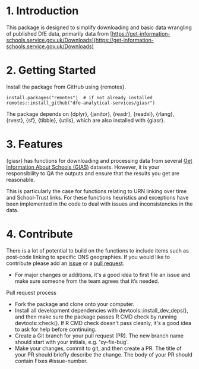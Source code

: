 # 1. Introduction 
This package is designed to simplify downloading and basic data wrangling of published DfE data, primarily data from [https://get-information-schools.service.gov.uk/Downloads](https://get-information-schools.service.gov.uk/Downloads)

# 2. Getting Started
Install the package from GitHub using {remotes}.

```
install.packages("remotes")  # if not already installed
remotes::install_github("dfe-analytical-services/giasr")
```

The package depends on {dplyr}, {janitor}, {readr}, {readxl}, {rlang}, {rvest}, {sf}, {tibble}, {utils}, which are also installed with {giasr}.

# 3. Features

{giasr} has functions for downloading and processing data from several [Get Information About Schools (GIAS)](https://get-information-schools.service.gov.uk/Downloads) datasets. However, it is your responsibility to QA the outputs and ensure that the results you get are reasonable. 

This is particularly the case for functions relating to URN linking over time and School-Trust links. For these functions heuristics and exceptions have been implemented in the code to deal with issues and inconsistencies in the data.

# 4. Contribute
There is a lot of potential to build on the functions to include items such as post-code linking to specific ONS geographies. If you would like to contribute please add an [issue]("https://github.com/dfe-analytical-services/giasr/issues") or a [pull request]("https://github.com/dfe-analytical-services/giasr/pulls").

* For major changes or additions, it's a good idea to first file an issue and make sure someone from the team agrees that it’s needed.

Pull request process
* Fork the package and clone onto your computer.
* Install all development dependencies with devtools::install_dev_deps(), and then make sure the package passes R CMD check by running devtools::check(). If R CMD check doesn't pass cleanly, it's a good idea to ask for help before continuing.
* Create a Git branch for your pull request (PR). The new branch name should start with your initials, e.g. 'xy-fix-bug'.
* Make your changes, commit to git, and then create a PR. The title of your PR should briefly describe the change. The body of your PR should contain Fixes #issue-number.
